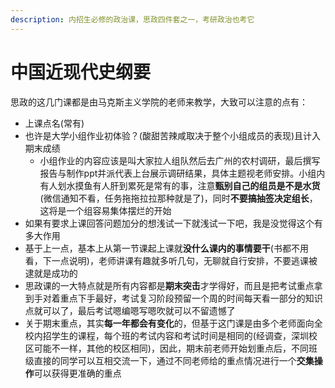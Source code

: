 ```yaml
---
description: 内招生必修的政治课，思政四件套之一，考研政治也考它
---
```


# 中国近现代史纲要

思政的这几门课都是由马克斯主义学院的老师来教学，大致可以注意的点有：

* 上课点名(常有)
* 也许是大学小组作业初体验？(酸甜苦辣咸取决于整个小组成员的表现)且计入期末成绩
  * 小组作业的内容应该是叫大家拉人组队然后去广州的农村调研，最后撰写报告与制作ppt并派代表上台展示调研结果，具体主题视老师安排。小组内有人划水摸鱼有人肝到累死是常有的事，注意**甄别自己的组员是不是水货**(微信通知不看，任务拖拖拉拉那种就是了)，同时**不要搞抽签决定组长**，这将是一个组容易集体摆烂的开始
* 如果有要求上课回答问题加分的想浅试一下就浅试一下吧，我是没觉得这个有多大作用
* 基于上一点，基本上从第一节课起上课就**没什么课内的事情要干**(书都不用看，下一点说明)，老师讲课有趣就多听几句，无聊就自行安排，不要逃课被逮就是成功的
* 思政课的一大特点就是所有内容都是**期末突击**才学得好，而且是把考试重点拿到手对着重点下手最好，考试复习阶段预留一个周的时间每天看一部分的知识点就可以了，最后考试嗯编嗯写嗯吹就可以不留遗憾了
* 关于期末重点，其实**每一年都会有变化**的，但基于这门课是由多个老师面向全校内招学生的课程，每个班的考试内容和考试时间是相同的(经调查，深圳校区可能不一样，其他的校区相同)，因此，期末前老师开始划重点后，不同班级直接的同学可以互相交流一下，通过不同老师给的重点情况进行一个**交集操作**可以获得更准确的重点